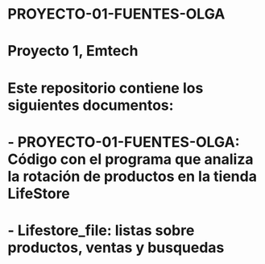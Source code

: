 # PROYECTO-01-FUENTES-OLGA
# Proyecto 1, Emtech
# Este repositorio contiene los siguientes documentos:
# - PROYECTO-01-FUENTES-OLGA: Código con el programa que analiza la rotación de productos en la tienda LifeStore
# - Lifestore_file: listas sobre productos, ventas y busquedas
